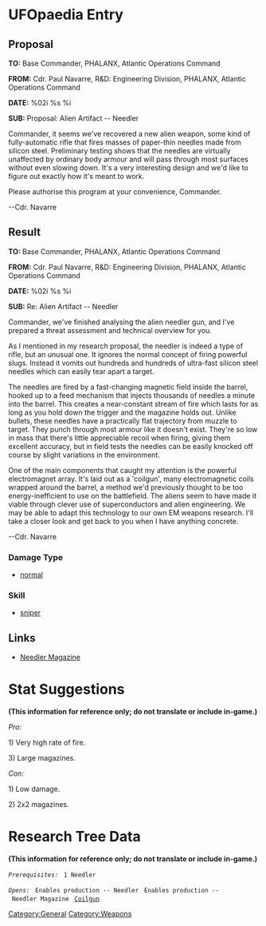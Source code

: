 # UFOpaedia Entry

## Proposal

**TO:** Base Commander, PHALANX, Atlantic Operations Command

**FROM:** Cdr. Paul Navarre, R&D: Engineering Division, PHALANX,
Atlantic Operations Command

**DATE:** %02i %s %i

**SUB:** Proposal: Alien Artifact -- Needler

Commander, it seems we've recovered a new alien weapon, some kind of
fully-automatic rifle that fires masses of paper-thin needles made from
silicon steel. Preliminary testing shows that the needles are virtually
unaffected by ordinary body armour and will pass through most surfaces
without even slowing down. It's a very interesting design and we'd like
to figure out exactly how it's meant to work.

Please authorise this program at your convenience, Commander.

--Cdr. Navarre

## Result

**TO:** Base Commander, PHALANX, Atlantic Operations Command

**FROM:** Cdr. Paul Navarre, R&D: Engineering Division, PHALANX,
Atlantic Operations Command

**DATE:** %02i %s %i

**SUB:** Re: Alien Artifact -- Needler

Commander, we've finished analysing the alien needler gun, and I've
prepared a threat assessment and technical overview for you.

As I mentioned in my research proposal, the needler is indeed a type of
rifle, but an unusual one. It ignores the normal concept of firing
powerful slugs. Instead it vomits out hundreds and hundreds of
ultra-fast silicon steel needles which can easily tear apart a target.

The needles are fired by a fast-changing magnetic field inside the
barrel, hooked up to a feed mechanism that injects thousands of needles
a minute into the barrel. This creates a near-constant stream of fire
which lasts for as long as you hold down the trigger and the magazine
holds out. Unlike bullets, these needles have a practically flat
trajectory from muzzle to target. They punch through most armour like it
doesn't exist. They're so low in mass that there's little appreciable
recoil when firing, giving them excellent accuracy, but in field tests
the needles can be easily knocked off course by slight variations in the
environment.

One of the main components that caught my attention is the powerful
electromagnet array. It's laid out as a 'coilgun', many electromagnetic
coils wrapped around the barrel, a method we'd previously thought to be
too energy-inefficient to use on the battlefield. The aliens seem to
have made it viable through clever use of superconductors and alien
engineering. We may be able to adapt this technology to our own EM
weapons research. I'll take a closer look and get back to you when I
have anything concrete.

--Cdr. Navarre

### Damage Type

- [normal](Damage/normal "wikilink")

### Skill

- [sniper](Skills/sniper "wikilink")

## Links

- [Needler Magazine](Equipment/Ammunition/Needler_Magazine "wikilink")

# Stat Suggestions

**(This information for reference only; do not translate or include
in-game.)**

*Pro:*

1\) Very high rate of fire.

3\) Large magazines.

*Con:*

1\) Low damage.

2\) 2x2 magazines.

# Research Tree Data

**(This information for reference only; do not translate or include
in-game.)**

*`Prerequisites:`*
` 1 Needler`

*`Opens:`*
` Enables production -- Needler`
` Enables production -- Needler Magazine`
` `[`Coilgun`](Equipment/Primary_Weapons/Coilgun "wikilink")

[Category:General](Category:General "wikilink")
[Category:Weapons](Category:Weapons "wikilink")